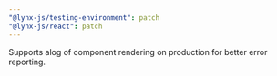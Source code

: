 ```yaml
---
"@lynx-js/testing-environment": patch
"@lynx-js/react": patch
---
```


Supports alog of component rendering on production for better error reporting.
